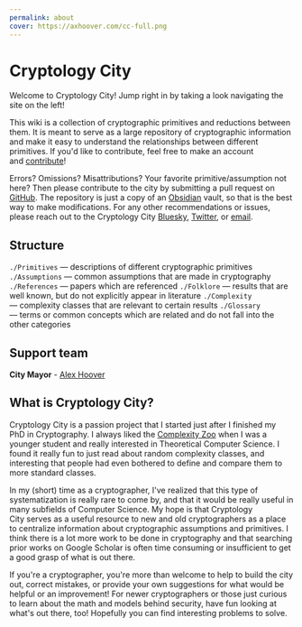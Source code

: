 ```yaml
---
permalink: about
cover: https://axhoover.com/cc-full.png
---
```

# Cryptology City
Welcome to Cryptology City! Jump right in by taking a look navigating the site on the left!

This wiki is a collection of cryptographic primitives and reductions between them. It is meant to serve as a large repository of cryptographic information and make it easy to understand the relationships between different primitives. If you'd like to contribute, feel free to make an account and [contribute](https://github.com/axhoover/cryptology.city)!

Errors? Omissions? Misattributions? Your favorite primitive/assumption not here? Then please contribute to the city by submitting a pull request on [GitHub](https://github.com/axhoover/cryptology.city). The repository is just a copy of an [Obsidian](https://obsidian.md) vault, so that is the best way to make modifications. For any other recommendations or issues, please reach out to the Cryptology City [Bluesky](https://bsky.app/profile/cryptology.city), [Twitter](https://twitter.com/cryptologycity), or [email](mailto:cryptologycity@gmail.com).

## Structure
`./Primitives` — descriptions of different cryptographic primitives
`./Assumptions` — common assumptions that are made in cryptography
`./References` — papers which are referenced
`./Folklore` — results that are well known, but do not explicitly appear in literature
`./Complexity` — complexity classes that are relevant to certain results
`./Glossary` — terms or common concepts which are related and do not fall into the other categories

## Support team
**City Mayor** - [Alex Hoover](https://axhoover.com/)


## What is Cryptology City?
Cryptology City is a passion project that I started just after I finished my PhD in Cryptography. I always liked the [Complexity Zoo](https://complexityzoo.net/) when I was a younger student and really interested in Theoretical Computer Science. I found it really fun to just read about random complexity classes, and interesting that people had even bothered to define and compare them to more standard classes.

In my (short) time as a cryptographer, I've realized that this type of systematization is really rare to come by, and that it would be really useful in many subfields of Computer Science. My hope is that Cryptology City serves as a useful resource to new and old cryptographers as a place to centralize information about cryptographic assumptions and primitives. I think there is a lot more work to be done in cryptography and that searching prior works on Google Scholar is often time consuming or insufficient to get a good grasp of what is out there.

If you're a cryptographer, you're more than welcome to help to build the city out, correct mistakes, or provide your own suggestions for what would be helpful or an improvement! For newer cryptographers or those just curious to learn about the math and models behind security, have fun looking at what's out there, too! Hopefully you can find interesting problems to solve.